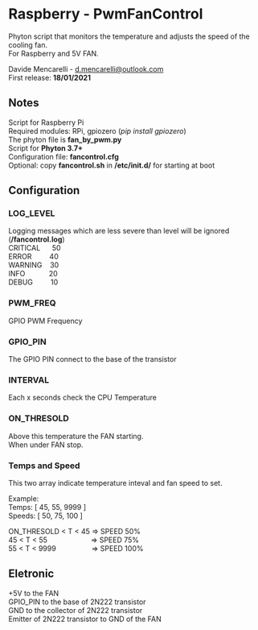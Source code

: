 # Raspberry - PwmFanControl

Phyton script that monitors the temperature and adjusts the speed of the cooling fan.  
For Raspberry and 5V FAN.

Davide Mencarelli - d.mencarelli@outlook.com  
First release: **18/01/2021**  

## Notes

Script for Raspberry Pi  
Required modules: RPi, gpiozero (*pip install gpiozero*)  
The phyton file is **fan_by_pwm.py**  
Script for **Phyton 3.7+**  
Configuration file: **fancontrol.cfg**  
Optional: copy **fancontrol.sh** in **/etc/init.d/** for starting at boot

## Configuration

### LOG_LEVEL

Logging messages which are less severe than level will be ignored (**/fancontrol.log**)  
CRITICAL&nbsp;&nbsp;&nbsp;&nbsp;&nbsp;&nbsp;50  
ERROR&nbsp;&nbsp;&nbsp;&nbsp;&nbsp;&nbsp;&nbsp;&nbsp;&nbsp;40  
WARNING&nbsp;&nbsp;&nbsp;&nbsp;30  
INFO&nbsp;&nbsp;&nbsp;&nbsp;&nbsp;&nbsp;&nbsp;&nbsp;&nbsp;&nbsp;&nbsp;&nbsp;20  
DEBUG&nbsp;&nbsp;&nbsp;&nbsp;&nbsp;&nbsp;&nbsp;&nbsp;&nbsp;10  

### PWM_FREQ

GPIO PWM Frequency

### GPIO_PIN

The GPIO PIN connect to the base of the transistor

### INTERVAL

Each x seconds check the CPU Temperature

### ON_THRESOLD

Above this temperature the FAN starting.  
When under FAN stop.

### Temps and Speed

This two array indicate temperature inteval and fan speed to set.  

Example:  
Temps:  [ 45, 55, 9999 ]  
Speeds: [ 50, 75, 100 ]  

ON_THRESOLD < T < 45 => SPEED 50%  
45 < T < 55&nbsp;&nbsp;&nbsp;&nbsp;&nbsp;&nbsp;&nbsp;&nbsp;&nbsp;&nbsp;&nbsp;&nbsp;&nbsp;&nbsp;&nbsp;&nbsp;&nbsp;&nbsp;&nbsp;&nbsp;&nbsp;&nbsp;=> SPEED 75%  
55 < T < 9999&nbsp;&nbsp;&nbsp;&nbsp;&nbsp;&nbsp;&nbsp;&nbsp;&nbsp;&nbsp;&nbsp;&nbsp;&nbsp;&nbsp;&nbsp;&nbsp;&nbsp;&nbsp;=> SPEED 100%  

## Eletronic

+5V to the FAN  
GPIO_PIN to the base of 2N222 transistor  
GND to the collector of 2N222 transistor  
Emitter of 2N222 transistor to GND of the FAN  

